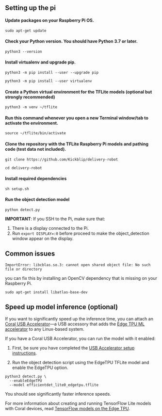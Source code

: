 ## Setting up the pi

#### Update packages on your Raspberry Pi OS.
```sudo apt-get update```

#### Check your Python version. You should have Python 3.7 or later.
```python3 --version```

#### Install virtualenv and upgrade pip.
```python3 -m pip install --user --upgrade pip```

```python3 -m pip install --user virtualenv```

#### Create a Python virtual environment for the TFLite models (optional but strongly recommended)
```python3 -m venv ~/tflite```

#### Run this command whenever you open a new Terminal window/tab to activate the environment.
```source ~/tflite/bin/activate```

#### Clone the repository with the TFLite Raspberry Pi models and pathing code (test data not included).
```git clone https://github.com/Kickblip/delivery-robot```

```cd delivery-robot```

#### Install required dependencies
```sh setup.sh```

#### Run the object detection model

```python detect.py```

**IMPORTANT**: If you SSH to the Pi, make sure that:
 1. There is a display connected to the Pi.
 2. Run `export DISPLAY=:0` before proceed to make the object_detection window appear on the display.

## Common issues

```ImportError: libcblas.so.3: cannot open shared object file: No such file or directory```

you can fix this by installing an OpenCV dependency that is missing on your Raspberry Pi.

```sudo apt-get install libatlas-base-dev```

## Speed up model inference (optional)

If you want to significantly speed up the inference time, you can attach an
[Coral USB Accelerator](https://coral.withgoogle.com/products/accelerator)—a USB
accessory that adds the
[Edge TPU ML accelerator](https://coral.withgoogle.com/docs/edgetpu/faq/) to any
Linux-based system.

If you have a Coral USB Accelerator, you can run the model with it enabled:

1.  First, be sure you have completed the
    [USB Accelerator setup instructions](https://coral.withgoogle.com/docs/accelerator/get-started/).

2.  Run the object detection script using the EdgeTPU TFLite model and enable
    the EdgeTPU option.

```
python3 detect.py \
  --enableEdgeTPU
  --model efficientdet_lite0_edgetpu.tflite
```

You should see significantly faster inference speeds.

For more information about creating and running TensorFlow Lite models with
Coral devices, read
[TensorFlow models on the Edge TPU](https://coral.withgoogle.com/docs/edgetpu/models-intro/).
